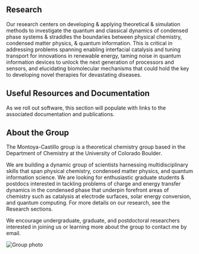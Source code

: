 ## Research
Our research centers on developing & applying theoretical & simulation methods to investigate the quantum and classical dynamics of condensed phase systems & straddles the boundaries between physical chemistry, condensed matter physics, & quantum information. This is critical in addressing problems spanning enabling interfacial catalysis and tuning transport for innovations in renewable energy, taming noise in quantum information devices to unlock the next generation of processors and sensors, and elucidating biomolecular mechanisms that could hold the key to developing novel therapies for devastating diseases.

## Useful Resources and Documentation
As we roll out software, this section will populate with links to the associated documentation and publications.

## About the Group
The Montoya-Castillo group is a theoretical chemistry group based in the Department of Chemistry at the University of Colorado Boulder.

We are building a dynamic group of scientists harnessing multidisciplinary skills that span physical chemistry, condensed matter physics, and quantum information science. We are looking for enthusiastic graduate students & postdocs interested in tackling problems of charge and energy transfer dynamics in the condensed phase that underpin forefront areas of chemistry such as catalysis at electrode surfaces, solar energy conversion, and quantum computing. For more details on our research, see the Research sections. 

We encourage undergraduate, graduate, and postdoctoral researchers interested in joining us or learning more about the group to contact me by email. 


![Group photo](https://github.com/user-attachments/assets/e78f4174-0801-430e-972c-5a7a4f0ca394)


<!--


**Here are some ideas to get you started:**

🙋‍♀️ A short introduction - what is your organization all about?
🌈 Contribution guidelines - how can the community get involved?
👩‍💻 Useful resources - where can the community find your docs? Is there anything else the community should know?
🍿 Fun facts - what does your team eat for breakfast?
🧙 Remember, you can do mighty things with the power of [Markdown](https://docs.github.com/github/writing-on-github/getting-started-with-writing-and-formatting-on-github/basic-writing-and-formatting-syntax)
-->
